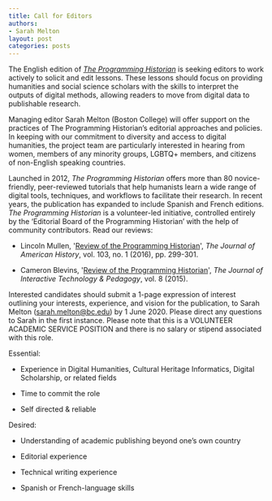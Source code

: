 ```yaml
---
title: Call for Editors
authors:
- Sarah Melton
layout: post
categories: posts
---
```

The English edition of *[The Programming Historian](https://programminghistorian.org/)*  is seeking editors to work actively to solicit and edit lessons. These lessons should focus on providing humanities and social science scholars with the skills to interpret the outputs of digital methods, allowing readers to move from digital data to publishable research.

 Managing editor Sarah Melton (Boston College) will offer support on the practices of The Programming Historian’s editorial approaches and policies. In keeping with our commitment to diversity and access to digital humanities, the project team are particularly interested in hearing from women, members of any minority groups, LGBTQ+ members, and citizens of non-English speaking countries.

Launched in 2012, *The Programming Historian* offers more than 80 novice-friendly, peer-reviewed tutorials that help humanists learn a wide range of digital tools, techniques, and workflows to facilitate their research. In recent years, the publication has expanded to include Spanish and French editions. *The Programming Historian* is a volunteer-led initiative, controlled entirely by the ‘Editorial Board of the Programming Historian’ with the help of community contributors. Read our reviews:

-   Lincoln Mullen, '[Review of the Programming Historian](http://jah.oxfordjournals.org/content/103/1/299.2.full)', *The Journal of American History*, vol. 103, no. 1 (2016), pp. 299-301.
    
-   Cameron Blevins, '[Review of the Programming Historian](http://jitp.commons.gc.cuny.edu/review-of-the-programming-historian/)', *The Journal of Interactive Technology & Pedagogy*, vol. 8 (2015).
    
Interested candidates should submit a 1-page expression of interest outlining your interests, experience, and vision for the publication, to Sarah Melton (sarah.melton@bc.edu) by 1 June 2020. Please direct any questions to Sarah in the first instance. Please note that this is a VOLUNTEER ACADEMIC SERVICE POSITION and there is no salary or stipend associated with this role.

Essential:

-   Experience in Digital Humanities, Cultural Heritage Informatics, Digital Scholarship, or related fields
    
-   Time to commit the role
    
-   Self directed & reliable
    
Desired:

-   Understanding of academic publishing beyond one’s own country
    
-   Editorial experience
    
-   Technical writing experience
    
-   Spanish or French-language skills
